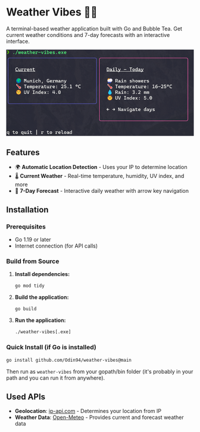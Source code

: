 # Weather Vibes 😶‍🌫️

A terminal-based weather application built with Go and Bubble Tea. Get current weather conditions and 7-day forecasts with an interactive interface.

<div align="left">
  <img src="./readme_assets/weather-vibes.png" alt="Weather Vibes Screenshot" width="600">
</div>

## Features

- 🌍 **Automatic Location Detection** - Uses your IP to determine location
- 🌡️ **Current Weather** - Real-time temperature, humidity, UV index, and more
- 📅 **7-Day Forecast** - Interactive daily weather with arrow key navigation

## Installation

### Prerequisites

- Go 1.19 or later
- Internet connection (for API calls)

### Build from Source

1. **Install dependencies:**
   ```sh
   go mod tidy
   ```

2. **Build the application:**
   ```sh
   go build
   ```

3. **Run the application:**
   ```sh
   ./weather-vibes[.exe]
   ```

### Quick Install (if Go is installed)

```bash
go install github.com/Odin94/weather-vibes@main
```

Then run as `weather-vibes` from your gopath/bin folder (it's probably in your path and you can run it from anywhere).

## Used APIs

- **Geolocation**: [ip-api.com](http://ip-api.com/) - Determines your location from IP
- **Weather Data**: [Open-Meteo](https://open-meteo.com/) - Provides current and forecast weather data
